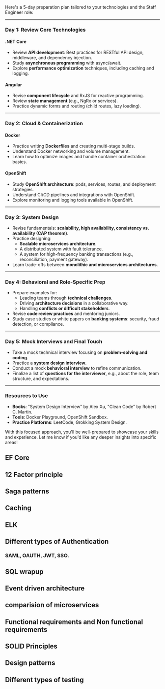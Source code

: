 Here's a 5-day preparation plan tailored to your technologies and the Staff Engineer role:

---

### **Day 1: Review Core Technologies**

#### .NET Core

- Review **API development**: Best practices for RESTful API design, middleware, and dependency injection.
- Study **asynchronous programming** with async/await.
- Explore **performance optimization** techniques, including caching and logging.

#### Angular

- Revise **component lifecycle** and RxJS for reactive programming.
- Review **state management** (e.g., NgRx or services).
- Practice dynamic forms and routing (child routes, lazy loading).

---

### **Day 2: Cloud & Containerization**

#### Docker

- Practice writing **Dockerfiles** and creating multi-stage builds.
- Understand Docker networking and volume management.
- Learn how to optimize images and handle container orchestration basics.

#### OpenShift

- Study **OpenShift architecture**: pods, services, routes, and deployment strategies.
- Understand CI/CD pipelines and integrations with OpenShift.
- Explore monitoring and logging tools available in OpenShift.

---

### **Day 3: System Design**

- Revise fundamentals: **scalability, high availability, consistency vs. availability (CAP theorem)**.
- Practice designing:
  - **Scalable microservices architecture**.
  - A distributed system with fault tolerance.
  - A system for high-frequency banking transactions (e.g., reconciliation, payment gateway).
- Learn trade-offs between **monolithic and microservices architectures**.

---

### **Day 4: Behavioral and Role-Specific Prep**

- Prepare examples for:
  - Leading teams through **technical challenges**.
  - Driving **architecture decisions** in a collaborative way.
  - Handling **conflicts or difficult stakeholders**.
- Revise **code review practices** and mentoring juniors.
- Study case studies or white papers on **banking systems**: security, fraud detection, or compliance.

---

### **Day 5: Mock Interviews and Final Touch**

- Take a mock technical interview focusing on **problem-solving and coding**.
- Practice a **system design interview**.
- Conduct a mock **behavioral interview** to refine communication.
- Finalize a list of **questions for the interviewer**, e.g., about the role, team structure, and expectations.

---

### **Resources to Use**

- **Books**: "System Design Interview" by Alex Xu, "Clean Code" by Robert C. Martin.
- **Tools**: Docker Playground, OpenShift Sandbox.
- **Practice Platforms**: LeetCode, Grokking System Design.

With this focused approach, you'll be well-prepared to showcase your skills and experience. Let me know if you'd like any deeper insights into specific areas!

## EF Core

## 12 Factor principle

## Saga patterns

## Caching

## ELK

## Different types of Authentication

### SAML, OAUTH, JWT, SSO.

## SQL wrapup

## Event driven architecture

## comparision of microservices

## Functional requirements and Non functional requirements

## SOLID Principles

## Design patterns

## Different types of testing
